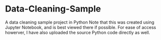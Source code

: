 # Data-Cleaning-Sample
A data cleaning sample project in Python
Note that this was created using Jupyter Notebook, and is best viewed there if possible. For ease of access howerver, I have also uploaded the source Python code directly as well.
